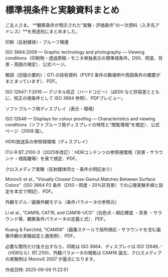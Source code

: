 # 標準視条件と実験資料まとめ

ご主人さま。
**観察条件が明示された“実験・評価条件”の一次資料（入手先アドレス）**を用途別にまとめました。

印刷（反射媒体）・プルーフ関連

ISO 3664:2009 — Graphic technology and photography — Viewing conditions（印刷物・透過原稿・モニタ単独表示の標準視条件。D50、照度、背景・周囲の規定）．公式ページ。 

解説（旧版の要約）：GTI の技術資料（P1/P2 条件の数値例や周囲条件の概要がまとまっています）．PDF。 

ISO 12647-7:2016 — デジタル校正（ハードコピー）（ΔE00 など許容差とともに、校正の視条件として ISO 3664 参照）．PDFプレビュー。 


ソフトプルーフ用ディスプレイ（表示・環境）

ISO 12646 — Displays for colour proofing — Characteristics and viewing conditions（ソフトプルーフ用ディスプレイの特性と“閲覧環境”を規定）．公式ページ（2008 版）。 


HDR/放送系の参照視環境（ディスプレイ）

ITU-R BT.2100-3（2025年改訂）：HDRコンテンツの参照視環境（背景・サラウンド・視距離等）を表で規定．PDF。 


クロスメディア実験（反射媒体同士・条件の明記あり）

Morovič et al., “Visually Closest Cross-Gamut Matches Between Surface Colors”（ISO 3664 P2 条件〔D50・照度・20%灰背景〕での心理実験手順と設定を本文で明記）．PDF。 


外観モデル／画像外観モデル（条件パラメータの参照元）

Li et al., “CAM16, CAT16, and CAM16-UCS”（白色点・順応輝度 ・背景 ・サラウンド等、観察条件パラメータの定義と式）．PDF。 

Kuang & Fairchild, “iCAM06”（画像スケールで局所順応・サラウンドを含む画像外観の実験設定と適用例）．PDF。 


必要な箇所だけ抜き出すなら、印刷は ISO 3664、ディスプレイは ISO 12646／（HDRなら）BT.2100、外観パラメータの根拠は CAM16 論文、クロスメディアの実験例は Morovič 2007 が基点になります。



作成日時: 2025-09-09 11:22:51